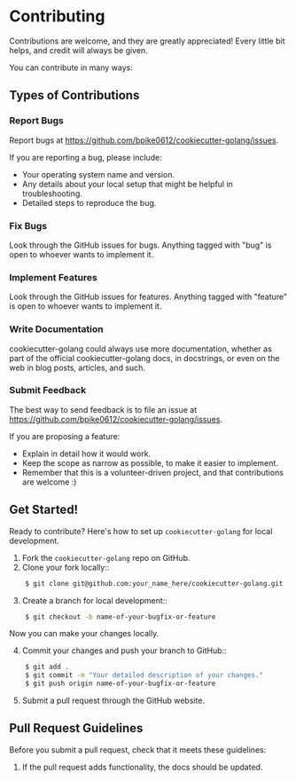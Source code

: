 # Contributing

Contributions are welcome, and they are greatly appreciated! Every little bit helps, and credit will always be given.

You can contribute in many ways:

## Types of Contributions

### Report Bugs

Report bugs at https://github.com/bpike0612/cookiecutter-golang/issues.

If you are reporting a bug, please include:

* Your operating system name and version.
* Any details about your local setup that might be helpful in troubleshooting.
* Detailed steps to reproduce the bug.

### Fix Bugs

Look through the GitHub issues for bugs. Anything tagged with "bug"
is open to whoever wants to implement it.

### Implement Features

Look through the GitHub issues for features. Anything tagged with "feature"
is open to whoever wants to implement it.

### Write Documentation

cookiecutter-golang could always use more documentation, whether as part of the
official cookiecutter-golang docs, in docstrings, or even on the web in blog posts,
articles, and such.

### Submit Feedback

The best way to send feedback is to file an issue at https://github.com/bpike0612/cookiecutter-golang/issues.

If you are proposing a feature:

* Explain in detail how it would work.
* Keep the scope as narrow as possible, to make it easier to implement.
* Remember that this is a volunteer-driven project, and that contributions
  are welcome :)

## Get Started!

Ready to contribute? Here's how to set up `cookiecutter-golang` for local development.

1. Fork the `cookiecutter-golang` repo on GitHub.
2. Clone your fork locally::
```bash
    $ git clone git@github.com:your_name_here/cookiecutter-golang.git
```

3. Create a branch for local development::
```bash
    $ git checkout -b name-of-your-bugfix-or-feature
```
   Now you can make your changes locally.

4. Commit your changes and push your branch to GitHub::
```bash
    $ git add .
    $ git commit -m "Your detailed description of your changes."
    $ git push origin name-of-your-bugfix-or-feature
```

5. Submit a pull request through the GitHub website.

Pull Request Guidelines
-----------------------

Before you submit a pull request, check that it meets these guidelines:

1. If the pull request adds functionality, the docs should be updated.
